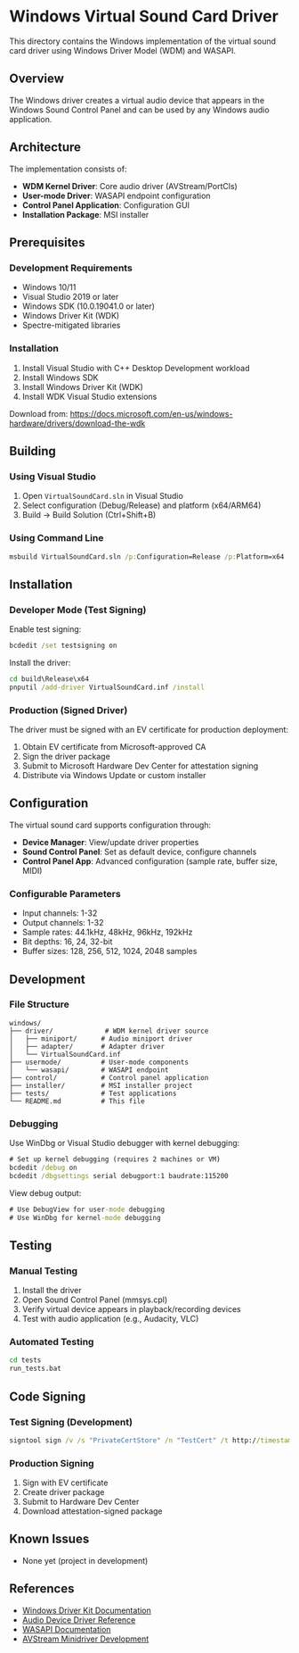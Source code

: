 # Windows Virtual Sound Card Driver

This directory contains the Windows implementation of the virtual sound card driver using Windows Driver Model (WDM) and WASAPI.

## Overview

The Windows driver creates a virtual audio device that appears in the Windows Sound Control Panel and can be used by any Windows audio application.

## Architecture

The implementation consists of:
- **WDM Kernel Driver**: Core audio driver (AVStream/PortCls)
- **User-mode Driver**: WASAPI endpoint configuration
- **Control Panel Application**: Configuration GUI
- **Installation Package**: MSI installer

## Prerequisites

### Development Requirements

- Windows 10/11
- Visual Studio 2019 or later
- Windows SDK (10.0.19041.0 or later)
- Windows Driver Kit (WDK)
- Spectre-mitigated libraries

### Installation

1. Install Visual Studio with C++ Desktop Development workload
2. Install Windows SDK
3. Install Windows Driver Kit (WDK)
4. Install WDK Visual Studio extensions

Download from: https://docs.microsoft.com/en-us/windows-hardware/drivers/download-the-wdk

## Building

### Using Visual Studio

1. Open `VirtualSoundCard.sln` in Visual Studio
2. Select configuration (Debug/Release) and platform (x64/ARM64)
3. Build → Build Solution (Ctrl+Shift+B)

### Using Command Line

```cmd
msbuild VirtualSoundCard.sln /p:Configuration=Release /p:Platform=x64
```

## Installation

### Developer Mode (Test Signing)

Enable test signing:
```cmd
bcdedit /set testsigning on
```

Install the driver:
```cmd
cd build\Release\x64
pnputil /add-driver VirtualSoundCard.inf /install
```

### Production (Signed Driver)

The driver must be signed with an EV certificate for production deployment:
1. Obtain EV certificate from Microsoft-approved CA
2. Sign the driver package
3. Submit to Microsoft Hardware Dev Center for attestation signing
4. Distribute via Windows Update or custom installer

## Configuration

The virtual sound card supports configuration through:

- **Device Manager**: View/update driver properties
- **Sound Control Panel**: Set as default device, configure channels
- **Control Panel App**: Advanced configuration (sample rate, buffer size, MIDI)

### Configurable Parameters

- Input channels: 1-32
- Output channels: 1-32
- Sample rates: 44.1kHz, 48kHz, 96kHz, 192kHz
- Bit depths: 16, 24, 32-bit
- Buffer sizes: 128, 256, 512, 1024, 2048 samples

## Development

### File Structure

```
windows/
├── driver/             # WDM kernel driver source
│   ├── miniport/      # Audio miniport driver
│   ├── adapter/       # Adapter driver
│   └── VirtualSoundCard.inf
├── usermode/          # User-mode components
│   └── wasapi/        # WASAPI endpoint
├── control/           # Control panel application
├── installer/         # MSI installer project
├── tests/             # Test applications
└── README.md          # This file
```

### Debugging

Use WinDbg or Visual Studio debugger with kernel debugging:

```cmd
# Set up kernel debugging (requires 2 machines or VM)
bcdedit /debug on
bcdedit /dbgsettings serial debugport:1 baudrate:115200
```

View debug output:
```cmd
# Use DebugView for user-mode debugging
# Use WinDbg for kernel-mode debugging
```

## Testing

### Manual Testing

1. Install the driver
2. Open Sound Control Panel (mmsys.cpl)
3. Verify virtual device appears in playback/recording devices
4. Test with audio application (e.g., Audacity, VLC)

### Automated Testing

```cmd
cd tests
run_tests.bat
```

## Code Signing

### Test Signing (Development)

```cmd
signtool sign /v /s "PrivateCertStore" /n "TestCert" /t http://timestamp.digicert.com VirtualSoundCard.sys
```

### Production Signing

1. Sign with EV certificate
2. Create driver package
3. Submit to Hardware Dev Center
4. Download attestation-signed package

## Known Issues

- None yet (project in development)

## References

- [Windows Driver Kit Documentation](https://docs.microsoft.com/en-us/windows-hardware/drivers/)
- [Audio Device Driver Reference](https://docs.microsoft.com/en-us/windows-hardware/drivers/audio/)
- [WASAPI Documentation](https://docs.microsoft.com/en-us/windows/win32/coreaudio/wasapi)
- [AVStream Minidriver Development](https://docs.microsoft.com/en-us/windows-hardware/drivers/stream/avstream-overview)
